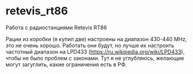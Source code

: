 # retevis_rt86
Работа с радиостанциями Retevis RT86

Рации из коробки (я купил две) настроены на диапазон 430-440 MHz, это не очень хорошо. Работать они будут, но лучше их настроить частотный диапазон на LPD433 (https://ru.wikipedia.org/wiki/LPD433), чтобы не было проблем с законами. Тут я не углубляюсь, желающие могут загуглить, какие ограничения есть в РФ.
